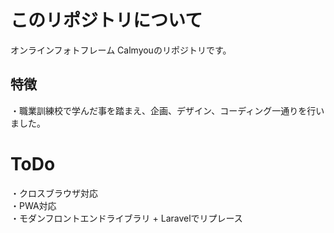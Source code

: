 # このリポジトリについて
オンラインフォトフレーム Calmyouのリポジトリです。

## 特徴
・職業訓練校で学んだ事を踏まえ、企画、デザイン、コーディング一通りを行いました。

# ToDo
・クロスブラウザ対応<br>
・PWA対応<br>
・モダンフロントエンドライブラリ + Laravelでリプレース
